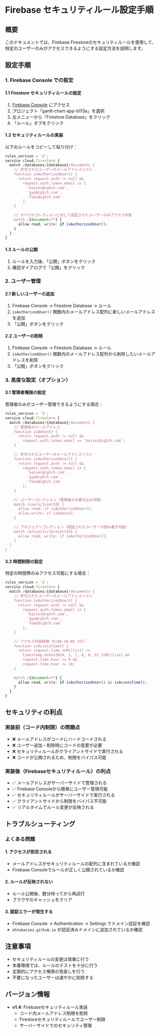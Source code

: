 # Firebase セキュリティルール設定手順

## 概要
このドキュメントでは、Firebase Firestoreのセキュリティルールを使用して、特定のユーザーのみがアクセスできるようにする設定方法を説明します。

## 設定手順

### 1. Firebase Console での設定

#### 1.1 Firestore セキュリティルールの設定
1. [Firebase Console](https://console.firebase.google.com/) にアクセス
2. プロジェクト「gantt-chart-app-b113a」を選択
3. 左メニューから「Firestore Database」をクリック
4. 「ルール」タブをクリック

#### 1.2 セキュリティルールの実装
以下のルールをコピーして貼り付け：

```javascript
rules_version = '2';
service cloud.firestore {
  match /databases/{database}/documents {
    // 許可されたユーザーのメールアドレスリスト
    function isAuthorizedUser() {
      return request.auth != null && 
        request.auth.token.email in [
          'kaisei@cg5ch.com',
          'gyo@cg5ch.com',
          'fuko@cg5ch.com'
        ];
    }
    
    // すべてのコレクションに対して認証されたユーザーのみアクセス可能
    match /{document=**} {
      allow read, write: if isAuthorizedUser();
    }
  }
}
```

#### 1.3 ルールの公開
1. ルールを入力後、「公開」ボタンをクリック
2. 確認ダイアログで「公開」をクリック

### 2. ユーザー管理

#### 2.1 新しいユーザーの追加
1. Firebase Console → Firestore Database → ルール
2. `isAuthorizedUser()` 関数内のメールアドレス配列に新しいメールアドレスを追加
3. 「公開」ボタンをクリック

#### 2.2 ユーザーの削除
1. Firebase Console → Firestore Database → ルール
2. `isAuthorizedUser()` 関数内のメールアドレス配列から削除したいメールアドレスを削除
3. 「公開」ボタンをクリック

### 3. 高度な設定（オプション）

#### 3.1 管理者権限の設定
管理者のみがユーザー管理できるようにする場合：

```javascript
rules_version = '2';
service cloud.firestore {
  match /databases/{database}/documents {
    // 管理者のメールアドレス
    function isAdmin() {
      return request.auth != null && 
        request.auth.token.email == 'kaisei@cg5ch.com';
    }
    
    // 許可されたユーザーのメールアドレスリスト
    function isAuthorizedUser() {
      return request.auth != null && 
        request.auth.token.email in [
          'kaisei@cg5ch.com',
          'gyo@cg5ch.com',
          'fuko@cg5ch.com'
        ];
    }
    
    // ユーザーコレクション（管理者のみ書き込み可能）
    match /users/{userId} {
      allow read: if isAuthorizedUser();
      allow write: if isAdmin();
    }
    
    // プロジェクトコレクション（認証されたユーザーが読み書き可能）
    match /projects/{projectId} {
      allow read, write: if isAuthorizedUser();
    }
  }
}
```

#### 3.2 時間制限の設定
特定の時間帯のみアクセス可能にする場合：

```javascript
rules_version = '2';
service cloud.firestore {
  match /databases/{database}/documents {
    // 許可されたユーザーのメールアドレスリスト
    function isAuthorizedUser() {
      return request.auth != null && 
        request.auth.token.email in [
          'kaisei@cg5ch.com',
          'gyo@cg5ch.com',
          'fuko@cg5ch.com'
        ];
    }
    
    // アクセス可能時間（9:00-18:00 JST）
    function isAccessTime() {
      return request.time.toMillis() >= 
        timestamp.date(2024, 1, 1, 0, 0, 0).toMillis() &&
        request.time.hour >= 9 && 
        request.time.hour <= 18;
    }
    
    match /{document=**} {
      allow read, write: if isAuthorizedUser() && isAccessTime();
    }
  }
}
```

## セキュリティの利点

### 実装前（コード内制限）の問題点
- ❌ メールアドレスがコードにハードコードされる
- ❌ ユーザー追加・削除時にコードの変更が必要
- ❌ セキュリティルールがクライアントサイドで実行される
- ❌ コードが公開されるため、制限をバイパス可能

### 実装後（Firebaseセキュリティルール）の利点
- ✅ メールアドレスがサーバーサイドで管理される
- ✅ Firebase Consoleから簡単にユーザー管理可能
- ✅ セキュリティルールがサーバーサイドで実行される
- ✅ クライアントサイドから制限をバイパス不可能
- ✅ リアルタイムでルール変更が反映される

## トラブルシューティング

### よくある問題

#### 1. アクセスが拒否される
- メールアドレスがセキュリティルールの配列に含まれているか確認
- Firebase Consoleでルールが正しく公開されているか確認

#### 2. ルールが反映されない
- ルール公開後、数分待ってから再試行
- ブラウザのキャッシュをクリア

#### 3. 認証エラーが発生する
- Firebase Console → Authentication → Settings でドメイン認証を確認
- `ohtakaisei.github.io` が認証済みドメインに追加されているか確認

## 注意事項

- セキュリティルールの変更は慎重に行う
- 本番環境では、ルールのテストを十分に行う
- 定期的にアクセス権限の見直しを行う
- 不要になったユーザーは速やかに削除する

## バージョン情報

- **v1.4**: Firebaseセキュリティルール実装
  - コード内メールアドレス制限を削除
  - Firestoreセキュリティルールでユーザー制限
  - サーバーサイドでのセキュリティ管理

